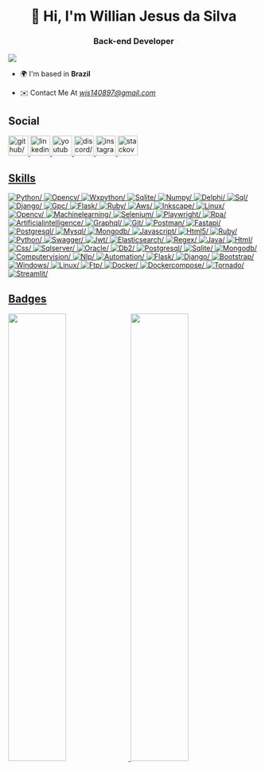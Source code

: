 <h1 align="center">👋 Hi, I'm Willian Jesus da Silva</h1>

<h3 align="center"> Back-end Developer</h3>

<img src="https://komarev.com/ghpvc/?username=willianjesusdasilva&theme=oldie"/>


 - 🌍 I'm based in **Brazil**

- ✉️ Contact Me At *<u><a href=mailto:wjs140897@gmail.com target="_blank">wjs140897@gmail.com</a></u>*



<h2>Social</h2>
<a href="https://www.github.com/Willianjesusdasilva" target="_blank" ><img src="https://res.cloudinary.com/dreamlist/image/upload/v1676730434/ease-prof/social/github-tile_gsrozh.svg" height="40" width="40" alt=github/>
<a href="https://www.linkedin.com/in/willian-jesus-da-silva/" target="_blank" ><img src="https://res.cloudinary.com/dreamlist/image/upload/v1676730564/ease-prof/social/linkedin-tile_jaz1sv.svg" height="40" width="40" alt=linkedin/>
<a href="https://www.youtube.com/c//UCezLZ-Zs-I-e-B-X6KPafNA" target="_blank" ><img src="https://res.cloudinary.com/dreamlist/image/upload/v1676730621/ease-prof/social/youtube-icon_dzg0aj.svg" height="40" width="40" alt=youtube/>
<a href="https://discord.com/users/willianjesus" target="_blank" ><img src="https://res.cloudinary.com/dreamlist/image/upload/v1676730718/ease-prof/social/discord-icon-svgrepo-com_wuyhta.svg" height="40" width="40" alt=discord/>
<a href="http://www.instagram.com/williansilva.py" target="_blank" ><img src="https://res.cloudinary.com/dreamlist/image/upload/v1676730747/ease-prof/social/instagram-icon_awmjo1.svg" height="40" width="40" alt=instagram/>
<a href="https://www.stackoverflow.com/users/9654309/willian-jesus-da-silva" target="_blank" ><img src="https://res.cloudinary.com/dreamlist/image/upload/v1676731089/ease-prof/social/stackoverflow-tile_h07xxl.svg" height="40" width="40" alt=stackoverflow/>

<h2>Skills</h2>
<img src="https://img.shields.io/badge/python-%23323330.svg?style=for-the-badge&logo=python&logoColor=white" alt=Python/>
<img src="https://img.shields.io/badge/opencv-%23323330.svg?style=for-the-badge&logo=opencv&logoColor=white" alt=Opencv/>
<img src="https://img.shields.io/badge/wxpython-%23323330.svg?style=for-the-badge&logo=wxpython&logoColor=white" alt=Wxpython/>
<img src="https://img.shields.io/badge/sqlite-%23323330.svg?style=for-the-badge&logo=sqlite&logoColor=white" alt=Sqlite/>
<img src="https://img.shields.io/badge/numpy-%23323330.svg?style=for-the-badge&logo=numpy&logoColor=white" alt=Numpy/>
<img src="https://img.shields.io/badge/delphi-%23323330.svg?style=for-the-badge&logo=delphi&logoColor=white" alt=Delphi/>
<img src="https://img.shields.io/badge/sql-%23323330.svg?style=for-the-badge&logo=sql&logoColor=white" alt=Sql/>
<img src="https://img.shields.io/badge/django-%23323330.svg?style=for-the-badge&logo=django&logoColor=white" alt=Django/>
<img src="https://img.shields.io/badge/gpc-%23323330.svg?style=for-the-badge&logo=gpc&logoColor=white" alt=Gpc/>
<img src="https://img.shields.io/badge/flask-%23323330.svg?style=for-the-badge&logo=flask&logoColor=white" alt=Flask/>
<img src="https://img.shields.io/badge/ruby-%23323330.svg?style=for-the-badge&logo=ruby&logoColor=white" alt=Ruby/>
<img src="https://img.shields.io/badge/aws-%23323330.svg?style=for-the-badge&logo=aws&logoColor=white" alt=Aws/>
<img src="https://img.shields.io/badge/inkscape-%23323330.svg?style=for-the-badge&logo=inkscape&logoColor=white" alt=Inkscape/>
<img src="https://img.shields.io/badge/linux-%23323330.svg?style=for-the-badge&logo=linux&logoColor=white" alt=Linux/>
<img src="https://img.shields.io/badge/opencv-%23323330.svg?style=for-the-badge&logo=opencv&logoColor=white" alt=Opencv/>
<img src="https://img.shields.io/badge/machinelearning-%23323330.svg?style=for-the-badge&logo=machinelearning&logoColor=white" alt=Machinelearning/>
<img src="https://img.shields.io/badge/selenium-%23323330.svg?style=for-the-badge&logo=selenium&logoColor=white" alt=Selenium/>
<img src="https://img.shields.io/badge/playwright-%23323330.svg?style=for-the-badge&logo=playwright&logoColor=white" alt=Playwright/>
<img src="https://img.shields.io/badge/rpa-%23323330.svg?style=for-the-badge&logo=rpa&logoColor=white" alt=Rpa/>
<img src="https://img.shields.io/badge/artificialintelligence-%23323330.svg?style=for-the-badge&logo=artificialintelligence&logoColor=white" alt=Artificialintelligence/>
<img src="https://img.shields.io/badge/graphql-%23323330.svg?style=for-the-badge&logo=graphql&logoColor=white" alt=Graphql/>
<img src="https://img.shields.io/badge/git-%23323330.svg?style=for-the-badge&logo=git&logoColor=white" alt=Git/>
<img src="https://img.shields.io/badge/postman-%23323330.svg?style=for-the-badge&logo=postman&logoColor=white" alt=Postman/>
<img src="https://img.shields.io/badge/fastapi-%23323330.svg?style=for-the-badge&logo=fastapi&logoColor=white" alt=Fastapi/>
<img src="https://img.shields.io/badge/postgresql-%23323330.svg?style=for-the-badge&logo=postgresql&logoColor=white" alt=Postgresql/>
<img src="https://img.shields.io/badge/mysql-%23323330.svg?style=for-the-badge&logo=mysql&logoColor=white" alt=Mysql/>
<img src="https://img.shields.io/badge/mongodb-%23323330.svg?style=for-the-badge&logo=mongodb&logoColor=white" alt=Mongodb/>
<img src="https://img.shields.io/badge/javascript-%23323330.svg?style=for-the-badge&logo=javascript&logoColor=white" alt=Javascript/>
<img src="https://img.shields.io/badge/html5-%23323330.svg?style=for-the-badge&logo=html5&logoColor=white" alt=Html5/>
<img src="https://img.shields.io/badge/ruby-%23323330.svg?style=for-the-badge&logo=ruby&logoColor=white" alt=Ruby/>
<img src="https://img.shields.io/badge/python-%23323330.svg?style=for-the-badge&logo=python&logoColor=white" alt=Python/>
<img src="https://img.shields.io/badge/swagger-%23323330.svg?style=for-the-badge&logo=swagger&logoColor=white" alt=Swagger/>
<img src="https://img.shields.io/badge/jwt-%23323330.svg?style=for-the-badge&logo=jwt&logoColor=white" alt=Jwt/>
<img src="https://img.shields.io/badge/elasticsearch-%23323330.svg?style=for-the-badge&logo=elasticsearch&logoColor=white" alt=Elasticsearch/>
<img src="https://img.shields.io/badge/regex-%23323330.svg?style=for-the-badge&logo=regex&logoColor=white" alt=Regex/>
<img src="https://img.shields.io/badge/java-%23323330.svg?style=for-the-badge&logo=java&logoColor=white" alt=Java/>
<img src="https://img.shields.io/badge/html-%23323330.svg?style=for-the-badge&logo=html&logoColor=white" alt=Html/>
<img src="https://img.shields.io/badge/css-%23323330.svg?style=for-the-badge&logo=css&logoColor=white" alt=Css/>
<img src="https://img.shields.io/badge/sqlserver-%23323330.svg?style=for-the-badge&logo=sqlserver&logoColor=white" alt=Sqlserver/>
<img src="https://img.shields.io/badge/oracle-%23323330.svg?style=for-the-badge&logo=oracle&logoColor=white" alt=Oracle/>
<img src="https://img.shields.io/badge/db2-%23323330.svg?style=for-the-badge&logo=db2&logoColor=white" alt=Db2/>
<img src="https://img.shields.io/badge/postgresql-%23323330.svg?style=for-the-badge&logo=postgresql&logoColor=white" alt=Postgresql/>
<img src="https://img.shields.io/badge/sqlite-%23323330.svg?style=for-the-badge&logo=sqlite&logoColor=white" alt=Sqlite/>
<img src="https://img.shields.io/badge/mongodb-%23323330.svg?style=for-the-badge&logo=mongodb&logoColor=white" alt=Mongodb/>
<img src="https://img.shields.io/badge/computervision-%23323330.svg?style=for-the-badge&logo=computervision&logoColor=white" alt=Computervision/>
<img src="https://img.shields.io/badge/nlp-%23323330.svg?style=for-the-badge&logo=nlp&logoColor=white" alt=Nlp/>
<img src="https://img.shields.io/badge/automation-%23323330.svg?style=for-the-badge&logo=automation&logoColor=white" alt=Automation/>
<img src="https://img.shields.io/badge/flask-%23323330.svg?style=for-the-badge&logo=flask&logoColor=white" alt=Flask/>
<img src="https://img.shields.io/badge/django-%23323330.svg?style=for-the-badge&logo=django&logoColor=white" alt=Django/>
<img src="https://img.shields.io/badge/bootstrap-%23323330.svg?style=for-the-badge&logo=bootstrap&logoColor=white" alt=Bootstrap/>
<img src="https://img.shields.io/badge/windows-%23323330.svg?style=for-the-badge&logo=windows&logoColor=white" alt=Windows/>
<img src="https://img.shields.io/badge/linux-%23323330.svg?style=for-the-badge&logo=linux&logoColor=white" alt=Linux/>
<img src="https://img.shields.io/badge/ftp-%23323330.svg?style=for-the-badge&logo=ftp&logoColor=white" alt=Ftp/>
<img src="https://img.shields.io/badge/docker-%23323330.svg?style=for-the-badge&logo=docker&logoColor=white" alt=Docker/>
<img src="https://img.shields.io/badge/dockercompose-%23323330.svg?style=for-the-badge&logo=dockercompose&logoColor=white" alt=Dockercompose/>
<img src="https://img.shields.io/badge/tornado-%23323330.svg?style=for-the-badge&logo=tornado&logoColor=white" alt=Tornado/>
<img src="https://img.shields.io/badge/streamlit-%23323330.svg?style=for-the-badge&logo=streamlit&logoColor=white" alt=Streamlit/>

<h2>Badges</h2>
<img width="48%" src="https://github-readme-stats-eight-theta.vercel.app/api?username=willianjesusdasilva&show_icons=true&theme=dark&include_all_commits=true&count_private=true"/>
<img width="48%" src="https://github-readme-streak-stats.herokuapp.com/?user=willianjesusdasilva&theme=dark&include_all_commits=true&count_private=true"/>


